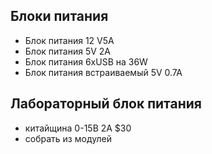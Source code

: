## Блоки питания
- Блок питания 12 V5A
- Блок питания 5V 2A
- Блок питания 6xUSB на 36W
- Блок питания встраиваемый 5V 0.7A


## Лабораторный блок питания
- китайщина 0-15В 2А $30
- собрать из модулей
